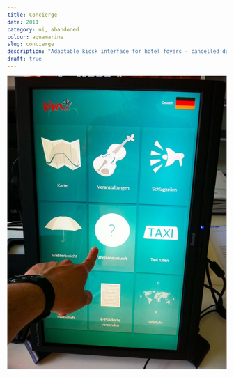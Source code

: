 ```yaml
---
title: Concierge 
date: 2011
category: ui, abandoned
colour: aquamarine
slug: concierge
description: "Adaptable kiosk interface for hotel foyers - cancelled due to lack of funding."
draft: true
---
```


![Test Run](iiyama_test.jpg) 